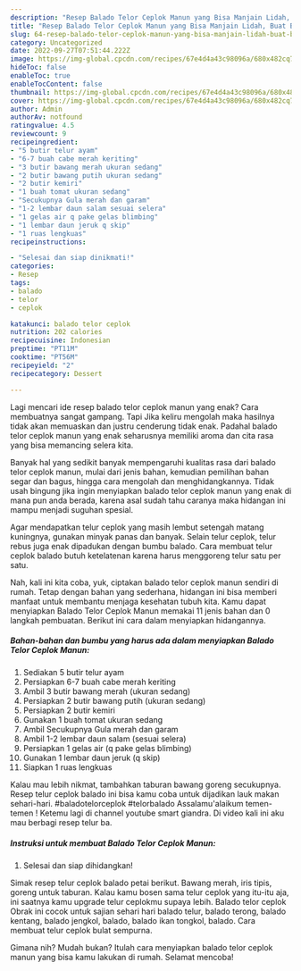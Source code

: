 ```yaml
---
description: "Resep Balado Telor Ceplok Manun yang Bisa Manjain Lidah, Buat Buka Puasa Bisa Manjain Lidah"
title: "Resep Balado Telor Ceplok Manun yang Bisa Manjain Lidah, Buat Buka Puasa Bisa Manjain Lidah"
slug: 64-resep-balado-telor-ceplok-manun-yang-bisa-manjain-lidah-buat-buka-puasa-bisa-manjain-lidah
category: Uncategorized
date: 2022-09-27T07:51:44.222Z
image: https://img-global.cpcdn.com/recipes/67e4d4a43c98096a/680x482cq70/balado-telor-ceplok-manun-foto-resep-utama.jpg
hideToc: false
enableToc: true
enableTocContent: false
thumbnail: https://img-global.cpcdn.com/recipes/67e4d4a43c98096a/680x482cq70/balado-telor-ceplok-manun-foto-resep-utama.jpg
cover: https://img-global.cpcdn.com/recipes/67e4d4a43c98096a/680x482cq70/balado-telor-ceplok-manun-foto-resep-utama.jpg
author: Admin
authorAv: notfound
ratingvalue: 4.5
reviewcount: 9
recipeingredient:
- "5 butir telur ayam"
- "6-7 buah cabe merah keriting"
- "3 butir bawang merah ukuran sedang"
- "2 butir bawang putih ukuran sedang"
- "2 butir kemiri"
- "1 buah tomat ukuran sedang"
- "Secukupnya Gula merah dan garam"
- "1-2 lembar daun salam sesuai selera"
- "1 gelas air q pake gelas blimbing"
- "1 lembar daun jeruk q skip"
- "1 ruas lengkuas"
recipeinstructions:

- "Selesai dan siap dinikmati!"
categories:
- Resep
tags:
- balado
- telor
- ceplok

katakunci: balado telor ceplok 
nutrition: 202 calories
recipecuisine: Indonesian
preptime: "PT11M"
cooktime: "PT56M"
recipeyield: "2"
recipecategory: Dessert

---
```



Lagi mencari ide resep balado telor ceplok manun yang enak? Cara membuatnya sangat gampang. Tapi Jika keliru mengolah maka hasilnya tidak akan memuaskan dan justru cenderung tidak enak. Padahal balado telor ceplok manun yang enak seharusnya memiliki aroma dan cita rasa yang bisa memancing selera kita.


Banyak hal yang sedikit banyak mempengaruhi kualitas rasa dari balado telor ceplok manun, mulai dari jenis bahan, kemudian pemilihan bahan segar dan bagus, hingga cara mengolah dan menghidangkannya. Tidak usah bingung jika ingin menyiapkan balado telor ceplok manun yang enak di mana pun anda berada, karena asal sudah tahu caranya maka hidangan ini mampu menjadi suguhan spesial.

Agar mendapatkan telur ceplok yang masih lembut setengah matang kuningnya, gunakan minyak panas dan banyak. Selain telur ceplok, telur rebus juga enak dipadukan dengan bumbu balado. Cara membuat telur ceplok balado butuh ketelatenan karena harus menggoreng telur satu per satu.


Nah, kali ini kita coba, yuk, ciptakan balado telor ceplok manun sendiri di rumah. Tetap dengan bahan yang sederhana, hidangan ini bisa memberi manfaat untuk membantu menjaga kesehatan tubuh kita. Kamu dapat menyiapkan Balado Telor Ceplok Manun memakai 11 jenis bahan dan 0 langkah pembuatan. Berikut ini cara dalam menyiapkan hidangannya.

<!--inarticleads1-->

##### Bahan-bahan dan bumbu yang harus ada dalam menyiapkan Balado Telor Ceplok Manun:

1. Sediakan 5 butir telur ayam
1. Persiapkan 6-7 buah cabe merah keriting
1. Ambil 3 butir bawang merah (ukuran sedang)
1. Persiapkan 2 butir bawang putih (ukuran sedang)
1. Persiapkan 2 butir kemiri
1. Gunakan 1 buah tomat ukuran sedang
1. Ambil Secukupnya Gula merah dan garam
1. Ambil 1-2 lembar daun salam (sesuai selera)
1. Persiapkan 1 gelas air (q pake gelas blimbing)
1. Gunakan 1 lembar daun jeruk (q skip)
1. Siapkan 1 ruas lengkuas


Kalau mau lebih nikmat, tambahkan taburan bawang goreng secukupnya. Resep telur ceplok balado ini bisa kamu coba untuk dijadikan lauk makan sehari-hari. #baladotelorceplok #telorbalado Assalamu&#39;alaikum temen-temen ! Ketemu lagi di channel youtube smart giandra. Di video kali ini aku mau berbagi resep telur ba. 

<!--inarticleads2-->

##### Instruksi untuk membuat Balado Telor Ceplok Manun:


1. Selesai dan siap dihidangkan!

Simak resep telur ceplok balado petai berikut. Bawang merah, iris tipis, goreng untuk taburan. Kalau kamu bosen sama telur ceplok yang itu-itu aja, ini saatnya kamu upgrade telur ceplokmu supaya lebih. Balado telor ceplok Obrak ini cocok untuk sajian sehari hari balado telur, balado terong, balado kentang, balado jengkol, balado, balado ikan tongkol, balado. Cara membuat telur ceplok bulat sempurna. 

Gimana nih? Mudah bukan? Itulah cara menyiapkan balado telor ceplok manun yang bisa kamu lakukan di rumah. Selamat mencoba!
